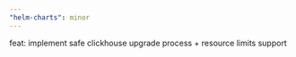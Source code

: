 ```yaml
---
"helm-charts": minor
---
```


feat: implement safe clickhouse upgrade process + resource limits support
